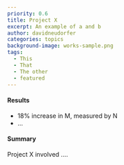 ```yaml
---
priority: 0.6
title: Project X
excerpt: An example of a and b
author: davidneudorfer
categories: topics
background-image: works-sample.png
tags:
  - This
  - That
  - The other
  - featured
---
```


#### Results

- 18% increase in M, measured by N
- ...

#### Summary

Project X involved ....
